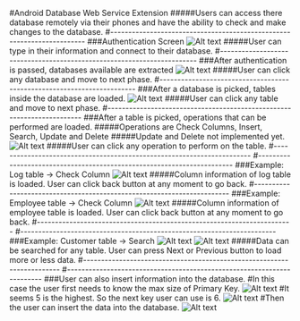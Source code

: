 #Android Database Web Service Extension
#####Users can access there database remotely via their phones and have the ability to check and make changes to the database.
#-----------------------------------------------------------------------
###Authentication Screen
![Alt text](https://github.com/InderPabla/Projects/blob/master/Android%20Database%20Web%20Service%20Extension/Images/0.png "Optional Title")
#####User can type in their information and connect to their database. 
#-----------------------------------------------------------------------
###After authentication is passed, databases available are extracted
![Alt text](https://github.com/InderPabla/Projects/blob/master/Android%20Database%20Web%20Service%20Extension/Images/1.png "Optional Title")
#####User can click any database and move to next phase.
#-----------------------------------------------------------------------
###After a database is picked, tables inside the database are loaded.
![Alt text](https://github.com/InderPabla/Projects/blob/master/Android%20Database%20Web%20Service%20Extension/Images/2.png "Optional Title")
#####User can click any table and move to next phase.
#-----------------------------------------------------------------------
###After a table is picked, operations that can be performed are loaded.
#####Operations are Check Columns, Insert, Search, Update and Delete
#####Update and Delete not implemented yet.
![Alt text](https://github.com/InderPabla/Projects/blob/master/Android%20Database%20Web%20Service%20Extension/Images/3.png "Optional Title")
#####User can click any operation to perform on the table.
#-----------------------------------------------------------------------
#-----------------------------------------------------------------------
###Example: Log table -> Check Column
![Alt text](https://github.com/InderPabla/Projects/blob/master/Android%20Database%20Web%20Service%20Extension/Images/4.png "Optional Title")
#####Column information of log table is loaded. User can click back button at any moment to go back.
#-----------------------------------------------------------------------
###Example: Employee table -> Check Column
![Alt text](https://github.com/InderPabla/Projects/blob/master/Android%20Database%20Web%20Service%20Extension/Images/5.png "Optional Title")
#####Column information of employee table is loaded. User can click back button at any moment to go back.
#-----------------------------------------------------------------------
#-----------------------------------------------------------------------
###Example: Customer table -> Search
![Alt text](https://github.com/InderPabla/Projects/blob/master/Android%20Database%20Web%20Service%20Extension/Images/6.png "Optional Title")
![Alt text](https://github.com/InderPabla/Projects/blob/master/Android%20Database%20Web%20Service%20Extension/Images/7.png "Optional Title")
#####Data can be searched for any table. User can press Next or Previous button to load more or less data.
#-----------------------------------------------------------------------
#-----------------------------------------------------------------------
###User can also insert information into the database.
#In this case the user first needs to know the max size of Primary Key.
![Alt text](https://github.com/InderPabla/Projects/blob/master/Android%20Database%20Web%20Service%20Extension/Images/8.png "Optional Title")
#It seems 5 is the highest. So the next key user can use is 6.
![Alt text](https://github.com/InderPabla/Projects/blob/master/Android%20Database%20Web%20Service%20Extension/Images/9.png "Optional Title")
#Then the user can insert the data into the database.
![Alt text](https://github.com/InderPabla/Projects/blob/master/Android%20Database%20Web%20Service%20Extension/Images/10.png "Optional Title")
